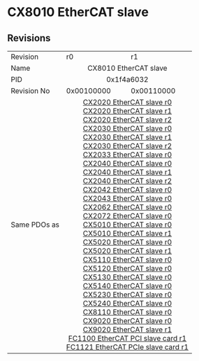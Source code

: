 # CX8010 EtherCAT slave

## Revisions
<table>
<tr>
<td>Revision</td>
<td>r0</td>
<td>r1</td>
</tr>
<tr>
<td>Name</td>
<td colspan=2 align="center">CX8010 EtherCAT slave</td>
</tr>
<tr>
<td>PID</td>
<td colspan=2 align="center">0x1f4a6032</td>
</tr>
<tr>
<td>Revision No</td>
<td>0x00100000</td>
<td>0x00110000</td>
</tr>
<tr>
<td>Same PDOs as</td>
<td colspan=2 align="center"><a href="CX2020+EtherCAT+slave.md">CX2020 EtherCAT slave r0</a><br/><a href="CX2020+EtherCAT+slave.md">CX2020 EtherCAT slave r1</a><br/><a href="CX2020+EtherCAT+slave.md">CX2020 EtherCAT slave r2</a><br/><a href="CX2030+EtherCAT+slave.md">CX2030 EtherCAT slave r0</a><br/><a href="CX2030+EtherCAT+slave.md">CX2030 EtherCAT slave r1</a><br/><a href="CX2030+EtherCAT+slave.md">CX2030 EtherCAT slave r2</a><br/><a href="CX2033+EtherCAT+slave.md">CX2033 EtherCAT slave r0</a><br/><a href="CX2040+EtherCAT+slave.md">CX2040 EtherCAT slave r0</a><br/><a href="CX2040+EtherCAT+slave.md">CX2040 EtherCAT slave r1</a><br/><a href="CX2040+EtherCAT+slave.md">CX2040 EtherCAT slave r2</a><br/><a href="CX2042+EtherCAT+slave.md">CX2042 EtherCAT slave r0</a><br/><a href="CX2043+EtherCAT+slave.md">CX2043 EtherCAT slave r0</a><br/><a href="CX2062+EtherCAT+slave.md">CX2062 EtherCAT slave r0</a><br/><a href="CX2072+EtherCAT+slave.md">CX2072 EtherCAT slave r0</a><br/><a href="CX5010+EtherCAT+slave.md">CX5010 EtherCAT slave r0</a><br/><a href="CX5010+EtherCAT+slave.md">CX5010 EtherCAT slave r1</a><br/><a href="CX5020+EtherCAT+slave.md">CX5020 EtherCAT slave r0</a><br/><a href="CX5020+EtherCAT+slave.md">CX5020 EtherCAT slave r1</a><br/><a href="CX5110+EtherCAT+slave.md">CX5110 EtherCAT slave r0</a><br/><a href="CX5120+EtherCAT+slave.md">CX5120 EtherCAT slave r0</a><br/><a href="CX5130+EtherCAT+slave.md">CX5130 EtherCAT slave r0</a><br/><a href="CX5140+EtherCAT+slave.md">CX5140 EtherCAT slave r0</a><br/><a href="CX5230+EtherCAT+slave.md">CX5230 EtherCAT slave r0</a><br/><a href="CX5240+EtherCAT+slave.md">CX5240 EtherCAT slave r0</a><br/><a href="CX8110+EtherCAT+slave.md">CX8110 EtherCAT slave r0</a><br/><a href="CX9020+EtherCAT+slave.md">CX9020 EtherCAT slave r0</a><br/><a href="CX9020+EtherCAT+slave.md">CX9020 EtherCAT slave r1</a><br/><a href="FC1100+EtherCAT+PCI+slave+card.md">FC1100 EtherCAT PCI slave card r1</a><br/><a href="FC1121+EtherCAT+PCIe+slave+card.md">FC1121 EtherCAT PCIe slave card r1</a></td>
</tr>
</table>
